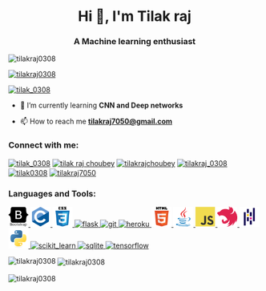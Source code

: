 <h1 align="center">Hi 👋, I'm Tilak raj</h1>
<h3 align="center">A Machine learning enthusiast</h3>

<p align="left"> <img src="https://komarev.com/ghpvc/?username=tilakraj0308&label=Profile%20views&color=0e75b6&style=flat" alt="tilakraj0308" /> </p>

<p align="left"> <a href="https://github.com/ryo-ma/github-profile-trophy"><img src="https://github-profile-trophy.vercel.app/?username=tilakraj0308" alt="tilakraj0308" /></a> </p>

<p align="left"> <a href="https://twitter.com/tilak_0308" target="blank"><img src="https://img.shields.io/twitter/follow/tilak_0308?logo=twitter&style=for-the-badge" alt="tilak_0308" /></a> </p>

<!-- - 🔭 I’m currently working on [HandwrittenDigitRecognizer](https://github.com/Tilakraj0308/HandWrittenDigitRecognizer.git) -->

- 🌱 I’m currently learning **CNN and Deep networks**

- 📫 How to reach me **tilakraj7050@gmail.com**

<!-- - 📄 Know about my experiences [https://drive.google.com/file/d/1wLegb3D0v8-u76rUPbQ7PWWojUxhMlK_/view?usp=drivesdk](https://drive.google.com/file/d/1wLegb3D0v8-u76rUPbQ7PWWojUxhMlK_/view?usp=drivesdk) -->

<h3 align="left">Connect with me:</h3>
<p align="left">
<a href="https://twitter.com/tilak_0308" target="blank"><img align="center" src="https://raw.githubusercontent.com/rahuldkjain/github-profile-readme-generator/master/src/images/icons/Social/twitter.svg" alt="tilak_0308" height="30" width="40" /></a>
<a href="https://linkedin.com/in/tilak raj choubey" target="blank"><img align="center" src="https://raw.githubusercontent.com/rahuldkjain/github-profile-readme-generator/master/src/images/icons/Social/linked-in-alt.svg" alt="tilak raj choubey" height="30" width="40" /></a>
<a href="https://kaggle.com/tilakrajchoubey" target="blank"><img align="center" src="https://raw.githubusercontent.com/rahuldkjain/github-profile-readme-generator/master/src/images/icons/Social/kaggle.svg" alt="tilakrajchoubey" height="30" width="40" /></a>
<a href="https://instagram.com/tilakraj_0308" target="blank"><img align="center" src="https://raw.githubusercontent.com/rahuldkjain/github-profile-readme-generator/master/src/images/icons/Social/instagram.svg" alt="tilakraj_0308" height="30" width="40" /></a>
<a href="https://www.codechef.com/users/tilak0308" target="blank"><img align="center" src="https://cdn.jsdelivr.net/npm/simple-icons@3.1.0/icons/codechef.svg" alt="tilak0308" height="30" width="40" /></a>
<a href="https://auth.geeksforgeeks.org/user/tilakraj7050" target="blank"><img align="center" src="https://raw.githubusercontent.com/rahuldkjain/github-profile-readme-generator/master/src/images/icons/Social/geeks-for-geeks.svg" alt="tilakraj7050" height="30" width="40" /></a>
</p>

<h3 align="left">Languages and Tools:</h3>
<p align="left"> <a href="https://getbootstrap.com" target="_blank" rel="noreferrer"> <img src="https://raw.githubusercontent.com/devicons/devicon/master/icons/bootstrap/bootstrap-plain-wordmark.svg" alt="bootstrap" width="40" height="40"/> </a> <a href="https://www.cprogramming.com/" target="_blank" rel="noreferrer"> <img src="https://raw.githubusercontent.com/devicons/devicon/master/icons/c/c-original.svg" alt="c" width="40" height="40"/> </a> <a href="https://www.w3schools.com/css/" target="_blank" rel="noreferrer"> <img src="https://raw.githubusercontent.com/devicons/devicon/master/icons/css3/css3-original-wordmark.svg" alt="css3" width="40" height="40"/> </a> <a href="https://flask.palletsprojects.com/" target="_blank" rel="noreferrer"> <img src="https://www.vectorlogo.zone/logos/pocoo_flask/pocoo_flask-icon.svg" alt="flask" width="40" height="40"/> </a> <a href="https://git-scm.com/" target="_blank" rel="noreferrer"> <img src="https://www.vectorlogo.zone/logos/git-scm/git-scm-icon.svg" alt="git" width="40" height="40"/> </a> <a href="https://heroku.com" target="_blank" rel="noreferrer"> <img src="https://www.vectorlogo.zone/logos/heroku/heroku-icon.svg" alt="heroku" width="40" height="40"/> </a> <a href="https://www.w3.org/html/" target="_blank" rel="noreferrer"> <img src="https://raw.githubusercontent.com/devicons/devicon/master/icons/html5/html5-original-wordmark.svg" alt="html5" width="40" height="40"/> </a> <a href="https://www.java.com" target="_blank" rel="noreferrer"> <img src="https://raw.githubusercontent.com/devicons/devicon/master/icons/java/java-original.svg" alt="java" width="40" height="40"/> </a> <a href="https://developer.mozilla.org/en-US/docs/Web/JavaScript" target="_blank" rel="noreferrer"> <img src="https://raw.githubusercontent.com/devicons/devicon/master/icons/javascript/javascript-original.svg" alt="javascript" width="40" height="40"/> </a> <a href="https://nestjs.com/" target="_blank" rel="noreferrer"> <img src="https://raw.githubusercontent.com/devicons/devicon/master/icons/nestjs/nestjs-plain.svg" alt="nestjs" width="40" height="40"/> </a> <a href="https://pandas.pydata.org/" target="_blank" rel="noreferrer"> <img src="https://raw.githubusercontent.com/devicons/devicon/2ae2a900d2f041da66e950e4d48052658d850630/icons/pandas/pandas-original.svg" alt="pandas" width="40" height="40"/> </a> <a href="https://www.python.org" target="_blank" rel="noreferrer"> <img src="https://raw.githubusercontent.com/devicons/devicon/master/icons/python/python-original.svg" alt="python" width="40" height="40"/> </a> <a href="https://scikit-learn.org/" target="_blank" rel="noreferrer"> <img src="https://upload.wikimedia.org/wikipedia/commons/0/05/Scikit_learn_logo_small.svg" alt="scikit_learn" width="40" height="40"/> </a> <a href="https://www.sqlite.org/" target="_blank" rel="noreferrer"> <img src="https://www.vectorlogo.zone/logos/sqlite/sqlite-icon.svg" alt="sqlite" width="40" height="40"/> </a> <a href="https://www.tensorflow.org" target="_blank" rel="noreferrer"> <img src="https://www.vectorlogo.zone/logos/tensorflow/tensorflow-icon.svg" alt="tensorflow" width="40" height="40"/> </a> </p>

<p><img align="left" src="https://github-readme-stats.vercel.app/api/top-langs?username=tilakraj0308&show_icons=true&locale=en&layout=compact" alt="tilakraj0308" /></p>

<p>&nbsp;<img align="center" src="https://github-readme-stats.vercel.app/api?username=tilakraj0308&show_icons=true&locale=en" alt="tilakraj0308" /></p>

<p><img align="center" src="https://github-readme-streak-stats.herokuapp.com/?user=tilakraj0308&" alt="tilakraj0308" /></p>
